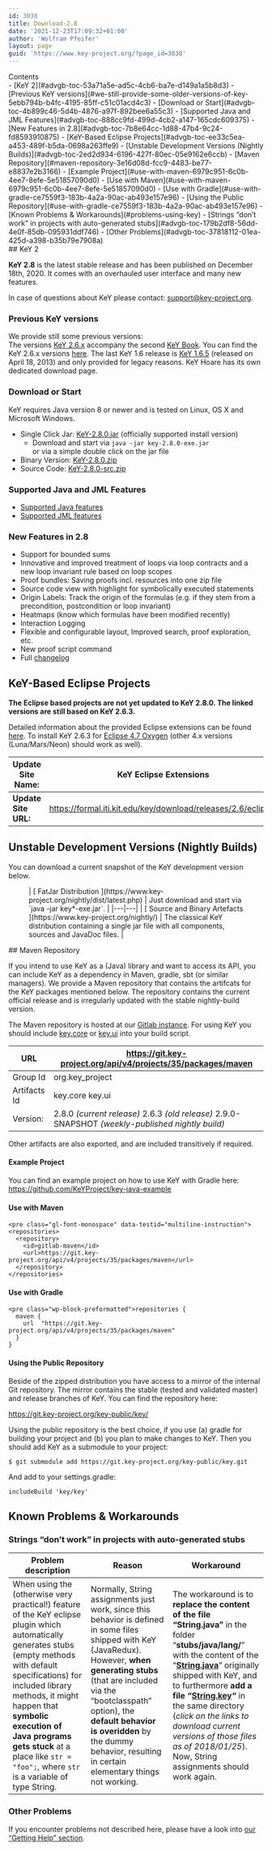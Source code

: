 ```yaml
---
id: 3038
title: Download-2.8
date: '2021-12-23T17:09:32+01:00'
author: 'Wolfram Pfeifer'
layout: page
guid: 'https://www.key-project.org/?page_id=3038'
---
```


<div class="wp-block-advgb-summary alignnone"><div class="advgb-toc-header collapsed">Contents</div>- [KeY 2](#advgb-toc-53a71a5e-ad5c-4cb6-ba7e-d149a1a5b8d3)
- [Previous KeY versions](#we-still-provide-some-older-versions-of-key-5ebb794b-b4fc-4195-85ff-c51c01acd4c3)
- [Download or Start](#advgb-toc-4b899c46-5d4b-4876-a97f-892bee6a55c3)
- [Supported Java and JML Features](#advgb-toc-888cc9fd-499d-4cb2-a147-165cdc609375)
- [New Features in 2.8](#advgb-toc-7b8e64cc-1d88-47b4-9c24-fd8593910875)
- [KeY-Based Eclipse Projects](#advgb-toc-ee33c5ea-a453-489f-b5da-0698a263ffe9)
- [Unstable Development Versions (Nightly Builds)](#advgb-toc-2ed2d934-6196-427f-80ec-05e9162e6ccb)
- [Maven Repository](#maven-repository-3e16d08d-fcc9-4483-be77-e8837e2b3166)
- [Example Project](#use-with-maven-6979c951-6c0b-4ee7-8efe-5e51857090d0)
- [Use with Maven](#use-with-maven-6979c951-6c0b-4ee7-8efe-5e51857090d0)
- [Use with Gradle](#use-with-gradle-ce7559f3-183b-4a2a-90ac-ab493e157e96)
- [Using the Public Repository](#use-with-gradle-ce7559f3-183b-4a2a-90ac-ab493e157e96)
- [Known Problems &amp; Workarounds](#problems-using-key)
- [Strings “don’t work” in projects with auto-generated stubs](#advgb-toc-179b2df8-56dd-4e0f-85db-095931ddf746)
- [Other Problems](#advgb-toc-37818112-01ea-425d-a398-b35b79e7908a)

</div>## KeY 2

**KeY 2.8** is the latest stable release and has been published on December 18th, 2020. It comes with an overhauled user interface and many new features.

In case of questions about KeY please contact: <support@key-project.org>.

### Previous KeY versions

We provide still some previous versions:   
The versions [KeY 2.6.x](http://www.key-project.org/download-26/) accompany the second [KeY Book](https://www.key-project.org/thebook2/). You can find the KeY 2.6.x versions [here](https://www.key-project.org/download-26). The last KeY 1.6 release is [KeY 1.6.5](https://www.key-project.org/download/key16.html) (released on April 18, 2013) and only provided for legacy reasons. KeY Hoare has its own dedicated download page.

### Download or Start

KeY requires Java version 8 or newer and is tested on Linux, OS X and Microsoft Windows.

- Single Click Jar: [KeY-2.8.0.jar](https://www.key-project.org/dist/2.8.0/key-2.8.0-exe.jar) (officially supported install version)
    - Download and start via `java -jar key-2.8.0-exe.jar`  
         or via a simple double click on the jar file
- Binary Version: [KeY-2.8.0.zip](https://www.key-project.org/dist/2.8.0/key-2.8.0.zip)
- Source Code: [KeY-2.8.0-src.zip](https://www.key-project.org/dist/2.8.0/key-2.8.0-src.zip)

### Supported Java and JML Features

- [Supported Java features](https://www.key-project.org/applications/program-verification/)
- [Supported JML features](https://www.key-project.org/jml-support-in-key/)

### New Features in 2.8

- Support for bounded sums
- Innovative and improved treatment of loops via loop contracts and a new loop invariant rule based on loop scopes
- Proof bundles: Saving proofs incl. resources into one zip file
- Source code view with highlight for symbolically executed statements
- Origin Labels: Track the origin of the formulas (e.g. if they stem from a precondition, postcondition or loop invariant)
- Heatmaps (know which formulas have been modified recently)
- Interaction Logging
- Flexible and configurable layout, Improved search, proof exploration, etc.
- New proof script command
- Full [changelog](https://www.key-project.org/wp-content/uploads/2020/12/changelog-KeY-2.8.0.txt)

## KeY-Based Eclipse Projects

**The Eclipse based projects are not yet updated to KeY 2.8.0. The linked versions are still based on KeY 2.6.3.**

Detailed information about the provided Eclipse extensions can be found [here](https://www.key-project.org/eclipse/). To install KeY 2.6.3 for [Eclipse 4.7 Oxygen](http://www.eclipse.org/oxygen) (other 4.x versions (Luna/Mars/Neon) should work as well).

| **Update Site Name:** | KeY Eclipse Extensions |
|---|---|
| **Update Site URL:** | <https://formal.iti.kit.edu/key/download/releases/2.6/eclipse/> |

## Unstable Development Versions (Nightly Builds)

You can download a current snapshot of the KeY development version below.

<figure class="wp-block-table wp-block-advgb-table advgb-table-frontend">| [ <span aria-hidden="true" class="glyphicon glyphicon-download-alt"> FatJar Distribution </span>](https://www.key-project.org/nightly/dist/latest.php) | Just download and start via `java -jar key*-exe.jar`. |
|---|---|
| [ <span aria-hidden="true" class="glyphicon glyphicon-download-alt"></span> Source and Binary Artefacts ](https://www.key-project.org/nightly/) | The classical KeY distribution containing a single jar file with all components, sources and JavaDoc files. |

</figure>## Maven Repository

If you intend to use KeY as a (Java) library and want to access its API, you can include KeY as a dependency in Maven, gradle, sbt (or similar managers). We provide a Maven repository that contains the artifcats for the KeY packages mentioned below. The repository contains the current official release and is irregularly updated with the stable nightly-build version.

The Maven repository is hosted at our [Gitlab instance](https://git.key-project.org/key-public/key/-/packages). For using KeY you should include [key.core](https://git.key-project.org/key-public/key/-/packages/76) or [key.ui](https://git.key-project.org/key-public/key/-/packages/77) into your build script.

| URL | https://git.key-project.org/api/v4/projects/35/packages/maven |
|---|---|
| Group Id | org.key\_project |
| Artifacts Id | key.core   key.ui |
| Version: | 2.8.0 *(current release)*   2.6.3 *(old release)*   2.9.0-SNAPSHOT *(weekly-published nightly build)* |

Other artifacts are also exported, and are included transitively if required.

#### Example Project

You can find an example project on how to use KeY with Gradle here: <https://github.com/KeYProject/key-java-example>

#### Use with Maven

```
<pre class="gl-font-monospace" data-testid="multiline-instruction"><repositories>
  <repository>
    <id>gitlab-maven</id>
    <url>https://git.key-project.org/api/v4/projects/35/packages/maven</url>
  </repository>
</repositories>
```

#### Use with Gradle

```
<pre class="wp-block-preformatted">repositories { 
  maven { 
    url  "https://git.key-project.org/api/v4/projects/35/packages/maven"    
  }
}
```

#### Using the Public Repository

Beside of the zipped distribution you have access to a mirror of the internal Git repository. The mirror contains the stable (tested and validated master) and release branches of KeY. You can find the repository here:

<https://git.key-project.org/key-public/key/>

Using the public repository is the best choice, if you use (a) gradle for building your project and (b) you plan to make changes to KeY. Then you should add KeY as a submodule to your project:

```
$ git submodule add https://git.key-project.org/key-public/key.git
```

And add to your settings.gradle:

```
includeBuild 'key/key'
```

## Known Problems &amp; Workarounds

### Strings “don’t work” in projects with auto-generated stubs

| **Problem description** | **Reason** | **Workaround** |
|---|---|---|
| When using the (otherwise very practical!) feature of the KeY eclipse plugin which automatically generates stubs (empty methods with default specifications) for included library methods, it might happen that **symbolic execution of Java programs gets stuck** at a place like `str = "foo";`, where `str` is a variable of type String. | Normally, String assignments just work, since this behavior is defined in some files shipped with KeY (JavaRedux). However, **when generating stubs** (that are included via the “bootclasspath” option), the **default behavior is overidden** by the dummy behavior, resulting in certain elementary things not working. | The workaround is to **replace the content of the file “String.java”** in the folder “**stubs/java/lang/**” with the content of the “**[String.java](https://www.key-project.org/wp-content/uploads/2018/01/String.java)**” originally shipped with KeY, and to furthermore **add a file “[String.key](https://www.key-project.org/wp-content/uploads/2018/01/String.key)“** in the same directory (*click on the links to download current versions of those files as of 2018/01/25*). Now, String assignments should work again. |

### Other Problems

If you encounter problems not described here, please have a look into [our “Getting Help” section](https://www.key-project.org/getting-started/).